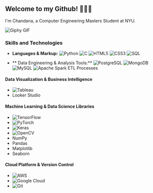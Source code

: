 ## Welcome to my Github! 🌱🍄🌿


I'm Chandana, a Computer Engineering Masters Student at NYU. 


![Giphy GIF](https://media.giphy.com/media/13HBDT4QSTpveU/giphy.gif)

### Skills and Technologies

- **Languages & Markup:** 
  ![Python](https://img.shields.io/badge/-Python-3776AB?style=flat-square&logo=python&logoColor=white)
  ![C](https://img.shields.io/badge/-C-A8B9CC?style=flat-square&logo=c&logoColor=white)
  ![HTML5](https://img.shields.io/badge/-HTML5-E34F26?style=flat-square&logo=html5&logoColor=white)
  ![CSS3](https://img.shields.io/badge/-CSS3-1572B6?style=flat-square&logo=css3&logoColor=white)
  ![SQL](https://img.shields.io/badge/-SQL-4479A1?style=flat-square&logo=mysql&logoColor=white)

- ** Data Engineering & Analysis Tools:**
  ![PostgreSQL](https://img.shields.io/badge/PostgreSQL-316192?style=flat&logo=postgresql&logoColor=white)
  ![MongoDB](https://img.shields.io/badge/MongoDB-47A248?style=flat&logo=mongodb&logoColor=white)
  ![MySQL](https://img.shields.io/badge/MySQL-4479A1?style=flat&logo=mysql&logoColor=white)
  ![Apache Spark](https://img.shields.io/badge/Apache%20Spark-E25A1C?style=flat&logo=apachespark&logoColor=white)
  ETL Processes

#### Data Visualization & Business Intelligence
- ![Tableau](https://img.shields.io/badge/Tableau-E97627?style=flat&logo=tableau&logoColor=white)
- Looker Studio

#### Machine Learning & Data Science Libraries
- ![TensorFlow](https://img.shields.io/badge/TensorFlow-FF6F00?style=flat&logo=tensorflow&logoColor=white)
- ![PyTorch](https://img.shields.io/badge/PyTorch-EE4C2C?style=flat&logo=pytorch&logoColor=white)
- ![Keras](https://img.shields.io/badge/Keras-D00000?style=flat&logo=keras&logoColor=white)
- ![OpenCV](https://img.shields.io/badge/OpenCV-5C3EE8?style=flat&logo=opencv&logoColor=white)
- NumPy
- Pandas
- Matplotlib
- Seaborn

#### Cloud Platform & Version Control
- ![AWS](https://img.shields.io/badge/AWS-232F3E?style=flat&logo=amazonaws&logoColor=white)
- ![Google Cloud](https://img.shields.io/badge/Google%20Cloud-4285F4?style=flat&logo=googlecloud&logoColor=white)
- ![Git](https://img.shields.io/badge/Git-F05032?style=flat&logo=git&logoColor=white)

